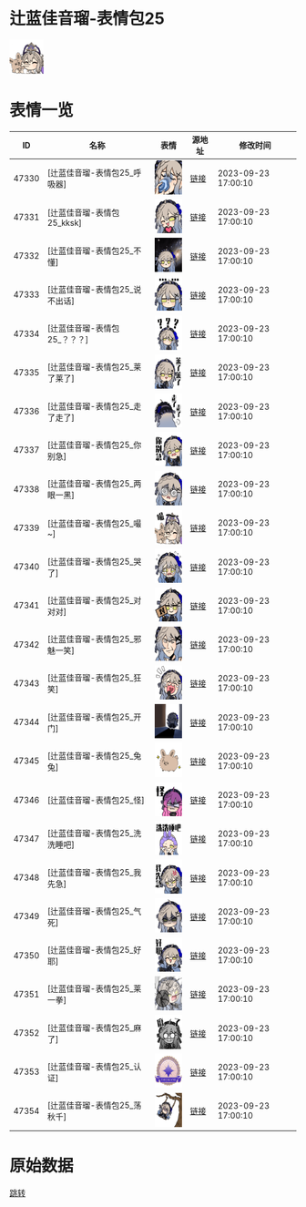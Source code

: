 # 辻蓝佳音瑠-表情包25

<img src="./cover.png" height="60" alt="cover" />

# 表情一览

|ID|名称|表情|源地址|修改时间|
|----|----|----|----|----|
|47330|[辻蓝佳音瑠-表情包25_呼吸器]|<img src="./pic/047330_%5B辻蓝佳音瑠-表情包25_呼吸器%5D.png" height="60" alt="呼吸器"/>|[链接](https://i0.hdslb.com/bfs/garb/7b9aafb8fa1172b9a0caba8992b50e48ebe91f63.png)|2023-09-23 17:00:10|
|47331|[辻蓝佳音瑠-表情包25_kksk]|<img src="./pic/047331_%5B辻蓝佳音瑠-表情包25_kksk%5D.png" height="60" alt="kksk"/>|[链接](https://i0.hdslb.com/bfs/garb/2e09dfda0789d60cb61e29576bd610643e13a49b.png)|2023-09-23 17:00:10|
|47332|[辻蓝佳音瑠-表情包25_不懂]|<img src="./pic/047332_%5B辻蓝佳音瑠-表情包25_不懂%5D.png" height="60" alt="不懂"/>|[链接](https://i0.hdslb.com/bfs/garb/159f29e2aa6da0dddba0362d8441a3cdf9d0bbd5.png)|2023-09-23 17:00:10|
|47333|[辻蓝佳音瑠-表情包25_说不出话]|<img src="./pic/047333_%5B辻蓝佳音瑠-表情包25_说不出话%5D.png" height="60" alt="说不出话"/>|[链接](https://i0.hdslb.com/bfs/garb/15c0f1867b7321bf199cbc1041ea1f718c13ecf0.png)|2023-09-23 17:00:10|
|47334|[辻蓝佳音瑠-表情包25_？？？]|<img src="./pic/047334_%5B辻蓝佳音瑠-表情包25_？？？%5D.png" height="60" alt="？？？"/>|[链接](https://i0.hdslb.com/bfs/garb/b1edbf2f3307503c20f19daa0775fa552a23c979.png)|2023-09-23 17:00:10|
|47335|[辻蓝佳音瑠-表情包25_莱了莱了]|<img src="./pic/047335_%5B辻蓝佳音瑠-表情包25_莱了莱了%5D.png" height="60" alt="莱了莱了"/>|[链接](https://i0.hdslb.com/bfs/garb/91f67816ebb6b7086e34b657a913b3536e61acdb.png)|2023-09-23 17:00:10|
|47336|[辻蓝佳音瑠-表情包25_走了走了]|<img src="./pic/047336_%5B辻蓝佳音瑠-表情包25_走了走了%5D.png" height="60" alt="走了走了"/>|[链接](https://i0.hdslb.com/bfs/garb/04df5d4f38b8007277d4e54a6f031aa3eb735781.png)|2023-09-23 17:00:10|
|47337|[辻蓝佳音瑠-表情包25_你别急]|<img src="./pic/047337_%5B辻蓝佳音瑠-表情包25_你别急%5D.png" height="60" alt="你别急"/>|[链接](https://i0.hdslb.com/bfs/garb/20f13dc9f37e8049764cac2991b92be51f624ab2.png)|2023-09-23 17:00:10|
|47338|[辻蓝佳音瑠-表情包25_两眼一黑]|<img src="./pic/047338_%5B辻蓝佳音瑠-表情包25_两眼一黑%5D.png" height="60" alt="两眼一黑"/>|[链接](https://i0.hdslb.com/bfs/garb/40ecf98c2822ca626d3781ccd4a6ef6137fac75d.png)|2023-09-23 17:00:10|
|47339|[辻蓝佳音瑠-表情包25_嘬~]|<img src="./pic/047339_%5B辻蓝佳音瑠-表情包25_嘬~%5D.png" height="60" alt="嘬~"/>|[链接](https://i0.hdslb.com/bfs/garb/73ff2a2927dfd6b052008a9ed71a452065a68e51.png)|2023-09-23 17:00:10|
|47340|[辻蓝佳音瑠-表情包25_哭了]|<img src="./pic/047340_%5B辻蓝佳音瑠-表情包25_哭了%5D.png" height="60" alt="哭了"/>|[链接](https://i0.hdslb.com/bfs/garb/11fb48489ee3e7c3ea6a7ddd2238c6f375fde0b0.png)|2023-09-23 17:00:10|
|47341|[辻蓝佳音瑠-表情包25_对对对]|<img src="./pic/047341_%5B辻蓝佳音瑠-表情包25_对对对%5D.png" height="60" alt="对对对"/>|[链接](https://i0.hdslb.com/bfs/garb/58fd05575c1ecb4cfb03525c46f481185612297c.png)|2023-09-23 17:00:10|
|47342|[辻蓝佳音瑠-表情包25_邪魅一笑]|<img src="./pic/047342_%5B辻蓝佳音瑠-表情包25_邪魅一笑%5D.png" height="60" alt="邪魅一笑"/>|[链接](https://i0.hdslb.com/bfs/garb/c0b65598cc63eb6ab586affb2e4e980b0165a889.png)|2023-09-23 17:00:10|
|47343|[辻蓝佳音瑠-表情包25_狂笑]|<img src="./pic/047343_%5B辻蓝佳音瑠-表情包25_狂笑%5D.png" height="60" alt="狂笑"/>|[链接](https://i0.hdslb.com/bfs/garb/985ffc10042c14f2540984e94f44024d5a05614e.png)|2023-09-23 17:00:10|
|47344|[辻蓝佳音瑠-表情包25_开门]|<img src="./pic/047344_%5B辻蓝佳音瑠-表情包25_开门%5D.png" height="60" alt="开门"/>|[链接](https://i0.hdslb.com/bfs/garb/20105f4ef76f933986d7c529e20750580785d2ae.png)|2023-09-23 17:00:10|
|47345|[辻蓝佳音瑠-表情包25_兔兔]|<img src="./pic/047345_%5B辻蓝佳音瑠-表情包25_兔兔%5D.png" height="60" alt="兔兔"/>|[链接](https://i0.hdslb.com/bfs/garb/516f9388f116ec365371bdf9367147af5e139b65.png)|2023-09-23 17:00:10|
|47346|[辻蓝佳音瑠-表情包25_怪]|<img src="./pic/047346_%5B辻蓝佳音瑠-表情包25_怪%5D.png" height="60" alt="怪"/>|[链接](https://i0.hdslb.com/bfs/garb/2dda8633a3a1bfde7263ab2f849a79f6621ac013.png)|2023-09-23 17:00:10|
|47347|[辻蓝佳音瑠-表情包25_洗洗睡吧]|<img src="./pic/047347_%5B辻蓝佳音瑠-表情包25_洗洗睡吧%5D.png" height="60" alt="洗洗睡吧"/>|[链接](https://i0.hdslb.com/bfs/garb/5d3af71fb26d2cc6c54e47194f9a7b50e898cf79.png)|2023-09-23 17:00:10|
|47348|[辻蓝佳音瑠-表情包25_我先急]|<img src="./pic/047348_%5B辻蓝佳音瑠-表情包25_我先急%5D.png" height="60" alt="我先急"/>|[链接](https://i0.hdslb.com/bfs/garb/44a2415b7c31400fa5964b90a94291de8213adb3.png)|2023-09-23 17:00:10|
|47349|[辻蓝佳音瑠-表情包25_气死]|<img src="./pic/047349_%5B辻蓝佳音瑠-表情包25_气死%5D.png" height="60" alt="气死"/>|[链接](https://i0.hdslb.com/bfs/garb/f5df89914e30f0b089c83b3b172911de695f8780.png)|2023-09-23 17:00:10|
|47350|[辻蓝佳音瑠-表情包25_好耶]|<img src="./pic/047350_%5B辻蓝佳音瑠-表情包25_好耶%5D.png" height="60" alt="好耶"/>|[链接](https://i0.hdslb.com/bfs/garb/0c986c4ef7ffffec305f2a5580a8567374e2e20c.png)|2023-09-23 17:00:10|
|47351|[辻蓝佳音瑠-表情包25_莱一拳]|<img src="./pic/047351_%5B辻蓝佳音瑠-表情包25_莱一拳%5D.png" height="60" alt="莱一拳"/>|[链接](https://i0.hdslb.com/bfs/garb/5257c3db25eca4a9f63eae638b732a920997e857.png)|2023-09-23 17:00:10|
|47352|[辻蓝佳音瑠-表情包25_麻了]|<img src="./pic/047352_%5B辻蓝佳音瑠-表情包25_麻了%5D.png" height="60" alt="麻了"/>|[链接](https://i0.hdslb.com/bfs/garb/53c2fc5191813f4bc6d853e02559d0f25919c47c.png)|2023-09-23 17:00:10|
|47353|[辻蓝佳音瑠-表情包25_认证]|<img src="./pic/047353_%5B辻蓝佳音瑠-表情包25_认证%5D.png" height="60" alt="认证"/>|[链接](https://i0.hdslb.com/bfs/garb/e68f7219e78859163baca8f9888dc26552dbb952.png)|2023-09-23 17:00:10|
|47354|[辻蓝佳音瑠-表情包25_荡秋千]|<img src="./pic/047354_%5B辻蓝佳音瑠-表情包25_荡秋千%5D.png" height="60" alt="荡秋千"/>|[链接](https://i0.hdslb.com/bfs/garb/ef6bf46e80cac8b1e255b6d5559ea9e63ba75094.png)|2023-09-23 17:00:10|

# 原始数据

[跳转](./raw.json)

